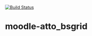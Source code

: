 [![Build Status](https://travis-ci.org/academic-moodle-cooperation/moodle-atto_bsgrid.svg)](https://travis-ci.org/academic-moodle-cooperation/moodle-atto_bsgrid)
# moodle-atto_bsgrid
